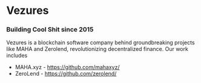 # Vezures

### Building Cool Shit since 2015

Vezures is a blockchain software company behind groundbreaking projects like MAHA and Zerolend, revolutionizing decentralized finance. Our work includes

- MAHA.xyz - https://github.com/mahaxyz/
- ZeroLend - https://github.com/zerolend/

<!--

**Here are some ideas to get you started:**

🙋‍♀️ A short introduction - what is your organization all about?
🌈 Contribution guidelines - how can the community get involved?
👩‍💻 Useful resources - where can the community find your docs? Is there anything else the community should know?
🍿 Fun facts - what does your team eat for breakfast?
🧙 Remember, you can do mighty things with the power of [Markdown](https://docs.github.com/github/writing-on-github/getting-started-with-writing-and-formatting-on-github/basic-writing-and-formatting-syntax)
-->
